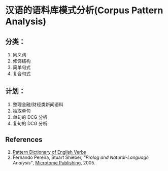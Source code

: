 # 汉语的语料库模式分析(Corpus Pattern Analysis)

## 分类：
1. 同义词
1. 修饰结构
1. 简单句式
1. 复合句式

## 计划：
1. 整理金融/财经类新闻语料
1. 抽取单句
1. 单句的 DCG 分析
1. 复句的 DCG 分析

##  References
1. [Pattern Dictionary of English Verbs](http://www.pdev.org.uk/)
1. Fernando Pereira, Stuart Shieber, _"Prolog and Natural-Language Analysis"_, [Microtome Publishing](http://www.mtome.com/Publications/PNLA/pnla.html), 2005.

